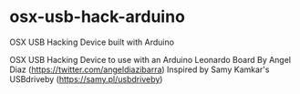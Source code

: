 # osx-usb-hack-arduino
OSX USB Hacking Device built with Arduino

OSX USB Hacking Device to use with an Arduino Leonardo Board
By Angel Diaz (https://twitter.com/angeldiazibarra)
Inspired by Samy Kamkar's USBdriveby (https://samy.pl/usbdriveby)

